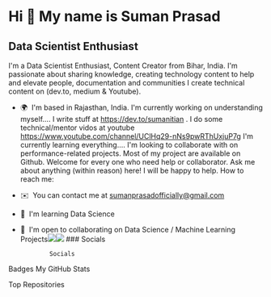 Hi 👋 My name is Suman Prasad
=============================

Data Scientist Enthusiast
-------------------------

I'm a Data Scientist Enthusiast, Content Creator from Bihar, India. I'm passionate about sharing knowledge, creating technology content to help and elevate people, documentation and communities I create technical content on (dev.to, medium & Youtube).

*   🌍  I'm based in Rajasthan, India. I'm currently working on understanding myself.... I write stuff at https://dev.to/sumanitian . I do some technical/mentor vidos at youtube https://www.youtube.com/channel/UClHq29-nNs9pwRThUxjuP7g I'm currently learning everything.... I'm looking to collaborate with on performance-related projects. Most of my project are available on Github. Welcome for every one who need help or collaborator. Ask me about anything (within reason) here! I will be happy to help. How to reach me:
*   ✉️  You can contact me at [sumanprasadofficially@gmail.com](mailto:sumanprasadofficially@gmail.com)
*   🧠  I'm learning Data Science
*   🤝  I'm open to collaborating on Data Science / Machine Learning Projects<a href="https://www.twitter.com/sumanitian" target="_blank" rel="noreferrer"><img
                  src="https://img.shields.io/twitter/follow/sumanitian?logo=twitter&style=for-the-badge&color=0891b2&labelColor=1c1917"
                /></a><a href="https://www.github.com/sumanitian" target="_blank" rel="noreferrer"><img
                  src="https://img.shields.io/github/followers/sumanitian?logo=github&style=for-the-badge&color=0891b2&labelColor=1c1917" /></a>
                  ### Socials
                  
                  
                Socials








Badges
My GitHub Stats





Top Repositories





